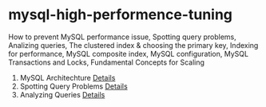 # mysql-high-performence-tuning
How to prevent MySQL performance issue, Spotting query problems, Analizing queries, The clustered index &amp; choosing the primary key, Indexing for performance, MySQL composite index, MySQL configuration, MySQL Transactions and Locks, Fundamental Concepts for Scaling

1. MySQL Architechture [Details](https://github.com/mjuyelrana/mysql-high-performence-tuning/blob/main/MySQL-Architechture.md)
2. Spotting Query Problems [Details](https://github.com/mjuyelrana/mysql-high-performence-tuning/blob/main/Spotting-Query-Problems.md) 
3. Analyzing Queries [Details](https://github.com/mjuyelrana/mysql-high-performence-tuning/blob/main/Spotting-Query-Problems.md) 
